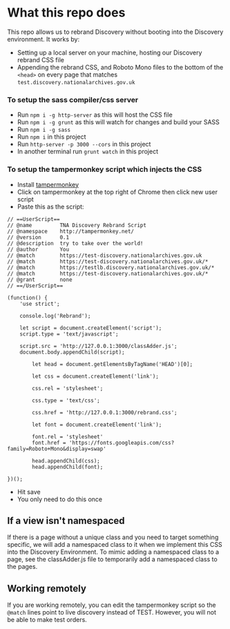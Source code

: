 # What this repo does

This repo allows us to rebrand Discovery without booting into the Discovery environment. It works by:

- Setting up a local server on your machine, hosting our Discovery rebrand CSS file
- Appending the rebrand CSS, and Roboto Mono files to the bottom of the `<head>` on every page that matches `test.discovery.nationalarchives.gov.uk`

### To setup the sass compiler/css server

- Run `npm i -g http-server` as this will host the CSS file
- Run `npm i -g grunt` as this will watch for changes and build your SASS
- Run `npm i -g sass`
- Run `npm i` in this project
- Run `http-server -p 3000 --cors` in this project
- In another terminal run `grunt watch` in this project

### To setup the tampermonkey script which injects the CSS

- Install [tampermonkey](https://chrome.google.com/webstore/detail/tampermonkey/dhdgffkkebhmkfjojejmpbldmpobfkfo?hl=en)
- Click on tampermonkey at the top right of Chrome then click new user script
- Paste this as the script:

```
// ==UserScript==
// @name         TNA Discovery Rebrand Script
// @namespace    http://tampermonkey.net/
// @version      0.1
// @description  try to take over the world!
// @author       You
// @match        https://test-discovery.nationalarchives.gov.uk
// @match        https://test-discovery.nationalarchives.gov.uk/*
// @match        https://testlb.discovery.nationalarchives.gov.uk/*
// @match        https://test-discovery.nationalarchives.gov.uk/*
// @grant        none
// ==/UserScript==

(function() {
    'use strict';

    console.log('Rebrand');

    let script = document.createElement('script');
    script.type = 'text/javascript';

    script.src = 'http://127.0.0.1:3000/classAdder.js';
    document.body.appendChild(script);

        let head = document.getElementsByTagName('HEAD')[0];

        let css = document.createElement('link');

        css.rel = 'stylesheet';

        css.type = 'text/css';

        css.href = 'http://127.0.0.1:3000/rebrand.css';

        let font = document.createElement('link');

        font.rel = 'stylesheet'
        font.href = 'https://fonts.googleapis.com/css?family=Roboto+Mono&display=swap'

        head.appendChild(css);
        head.appendChild(font);
        
})();
```

- Hit save
- You only need to do this once


## If a view isn't namespaced

If there is a page without a unique class and you need to target something specific, we will add a namespaced class to it when we implement this CSS into the Discovery Environment. To mimic adding a namespaced class to a page, see the classAdder.js file to temporarily add a namespaced class to the pages.

## Working remotely

If you are working remotely, you can edit the tampermonkey script so the `@match` lines point to live discovery instead of TEST. However, you will not be able to make test orders.
